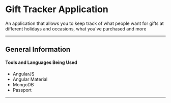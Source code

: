# Gift Tracker Application
An application that allows you to keep track of what people want for gifts at different holidays and occasions,
what you've purchased and more
***

## General Information
#### Tools and Languages Being Used
* AngularJS
* Angular Material
* MongoDB
* Passport

***
